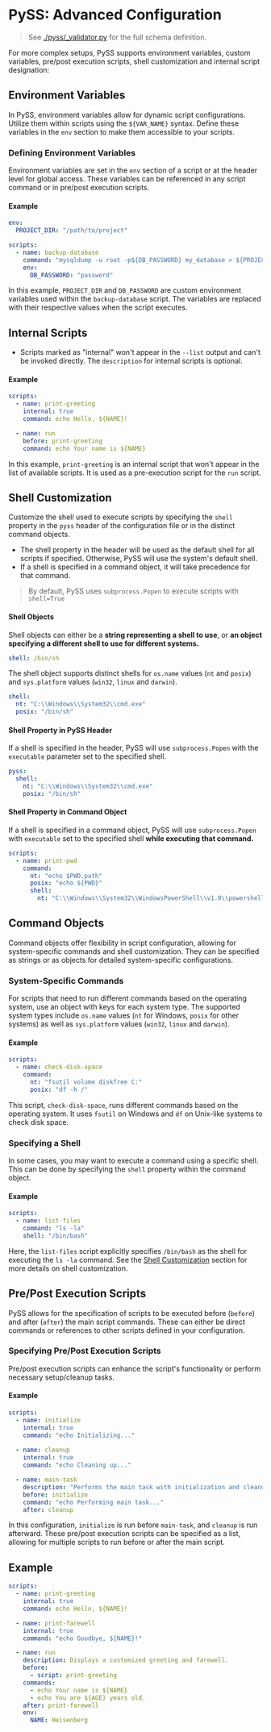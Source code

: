 # PySS: Advanced Configuration

> See [./pyss/_validator.py](./pyss/_validator.py) for the full schema definition.

For more complex setups, PySS supports environment variables, custom variables, pre/post execution scripts, shell customization and internal script designation:

## Environment Variables

In PySS, environment variables allow for dynamic script configurations. Utilize them within scripts using the `${VAR_NAME}` syntax. Define these variables in the `env` section to make them accessible to your scripts.

### Defining Environment Variables

Environment variables are set in the `env` section of a script or at the header level for global access. These variables can be referenced in any script command or in pre/post execution scripts.

#### Example

```yaml
env:
  PROJECT_DIR: "/path/to/project"

scripts:
  - name: backup-database
    command: "mysqldump -u root -p${DB_PASSWORD} my_database > ${PROJECT_DIR}/backup.sql"
    env:
      DB_PASSWORD: "password"
```

In this example, `PROJECT_DIR` and `DB_PASSWORD` are custom environment variables used within the `backup-database` script. The variables are replaced with their respective values when the script executes.


## Internal Scripts

- Scripts marked as "internal" won't appear in the `--list` output and can't be invoked directly. The `description` for internal scripts is optional.

#### Example

```yaml
scripts:
  - name: print-greeting
    internal: true
    command: echo Hello, ${NAME}!

  - name: run
    before: print-greeting
    command: echo Your name is ${NAME}
```

In this example, `print-greeting` is an internal script that won't appear in the list of available scripts. It is used as a pre-execution script for the `run` script.

## Shell Customization

Customize the shell used to execute scripts by specifying the `shell` property in the `pyss` header of the configuration file or in the distinct command objects.

- The shell property in the header will be used as the default shell for all scripts if specified. Otherwise, PySS will use the system's default shell.
- If a shell is specified in a command object, it will take precedence for that command.

> By default, PySS uses `subprocess.Popen` to execute scripts with `shell=True`

#### Shell Objects

Shell objects can either be a **string representing a shell to use**, or **an object specifying a different shell to use for different systems.**

```yaml
shell: /bin/sh
```

The shell object supports distinct shells for `os.name` values (`nt` and `posix`) and `sys.platform` values (`win32`, `linux` and `darwin`).

```yaml
shell:
  nt: "C:\\Windows\\System32\\cmd.exe"
  posix: "/bin/sh"
```

#### Shell Property in PySS Header

If a shell is specified in the header, PySS will use `subprocess.Popen` with the `executable` parameter set to the specified shell. 

```yaml
pyss:
  shell:
    nt: "C:\\Windows\\System32\\cmd.exe"
    posix: "/bin/sh"
```

#### Shell Property in Command Object

If a shell is specified in a command object, PySS will use `subprocess.Popen` with `executable` set to the specified shell **while executing that command.**

```yaml
scripts:
  - name: print-pwd
    command: 
      nt: "echo $PWD.path"
      posix: "echo ${PWD}"
      shell:
        nt: "C:\\Windows\\System32\\WindowsPowerShell\\v1.0\\powershell.exe"

```


## Command Objects

Command objects offer flexibility in script configuration, allowing for system-specific commands and shell customization. They can be specified as strings or as objects for detailed system-specific configurations.
  
### System-Specific Commands

For scripts that need to run different commands based on the operating system, use an object with keys for each system type. The supported system types include `os.name` values (`nt` for Windows, `posix` for other systems) as well as `sys.platform` values (`win32`, `linux` and `darwin`).

#### Example

```yaml
scripts:
  - name: check-disk-space
    command:
      nt: "fsutil volume diskfree C:"
      posix: "df -h /"
```

This script, `check-disk-space`, runs different commands based on the operating system. It uses `fsutil` on Windows and `df` on Unix-like systems to check disk space.

### Specifying a Shell

In some cases, you may want to execute a command using a specific shell. This can be done by specifying the `shell` property within the command object.

#### Example

```yaml
scripts:
  - name: list-files
    command: "ls -la"
    shell: "/bin/bash"
```

Here, the `list-files` script explicitly specifies `/bin/bash` as the shell for executing the `ls -la` command. See the [Shell Customization](#shell-customization) section for more details on shell customization.


## Pre/Post Execution Scripts

PySS allows for the specification of scripts to be executed before (`before`) and after (`after`) the main script commands. These can either be direct commands or references to other scripts defined in your configuration.

### Specifying Pre/Post Execution Scripts

Pre/post execution scripts can enhance the script's functionality or perform necessary setup/cleanup tasks.

#### Example

```yaml
scripts:
  - name: initialize
    internal: true
    command: "echo Initializing..."
  
  - name: cleanup
    internal: true
    command: "echo Cleaning up..."

  - name: main-task
    description: "Performs the main task with initialization and cleanup."
    before: initialize
    command: "echo Performing main task..."
    after: cleanup
```

In this configuration, `initialize` is run before `main-task`, and `cleanup` is run afterward. These pre/post execution scripts can be specified as a list, allowing for multiple scripts to run before or after the main script.

## Example

```yaml
scripts:
  - name: print-greeting
    internal: true
    command: echo Hello, ${NAME}!

  - name: print-farewell
    internal: true
    command: "echo Goodbye, ${NAME}!"

  - name: run
    description: Displays a customized greeting and farewell.
    before:
      - script: print-greeting
    commands: 
      - echo Your name is ${NAME}
      - echo You are ${AGE} years old.
    after: print-farewell
    env:
      NAME: Heisenberg
```